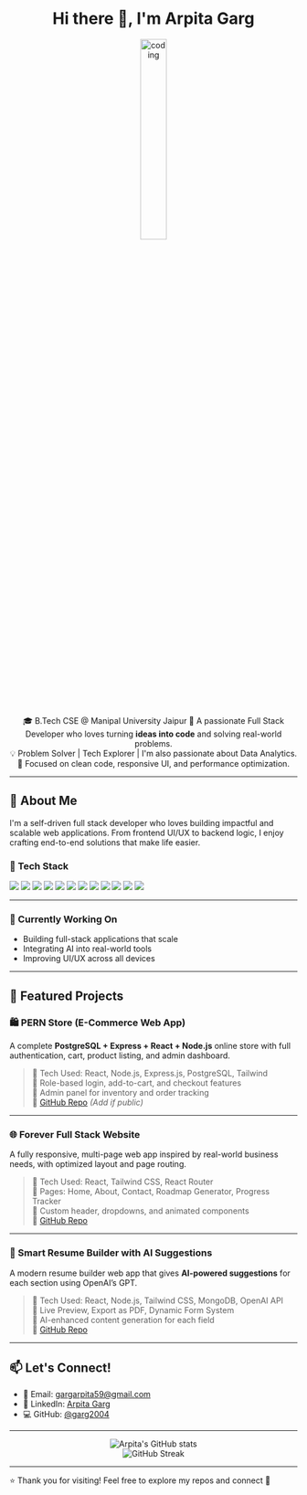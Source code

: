 <h1 align="center">Hi there 👋, I'm Arpita Garg</h1>
<p align="center">
 <img src="https://media.giphy.com/media/v1.Y2lkPTc5MGI3NjExZG8ybXpxaGxnbmlodDh5ZzZubjc3YmZxcGJtNDBqN25tb2ZuNzN4YyZlcD12MV9naWZzX3NlYXJjaCZjdD1n/78XCFBGOlS6keY1Bil/giphy.gif" alt="coding" width="30%" />
</p>

<p align="center">
  🎓 B.Tech CSE @ Manipal University Jaipur  
  🚀 A passionate Full Stack Developer who loves turning <strong>ideas into code</strong> and solving real-world problems.<br/>
  💡  Problem Solver | Tech Explorer | I'm also passionate about Data Analytics.   
  🎯 Focused on clean code, responsive UI, and performance optimization.
</p>

---

## 💼 About Me

I'm a self-driven full stack developer who loves building impactful and scalable web applications. From frontend UI/UX to backend logic, I enjoy crafting end-to-end solutions that make life easier.

### 🧠 Tech Stack
<p>
  <img src="https://img.shields.io/badge/-Python-3776AB?logo=python&logoColor=white&style=flat" />
  <img src="https://img.shields.io/badge/-Pandas-150458?logo=pandas&logoColor=white&style=flat" />
  <img src="https://img.shields.io/badge/-NumPy-013243?logo=numpy&logoColor=white&style=flat" />
  <img src="https://img.shields.io/badge/-PowerBI-F2C811?logo=powerbi&logoColor=black&style=flat" />
  <img src="https://img.shields.io/badge/-SQL-4479A1?logo=postgresql&logoColor=white&style=flat" />
  <img src="https://img.shields.io/badge/-ReactJS-61DAFB?logo=react&logoColor=black&style=flat" />
  <img src="https://img.shields.io/badge/-Node.js-339933?logo=node.js&logoColor=white&style=flat" />
  <img src="https://img.shields.io/badge/-Express-black?logo=express&logoColor=white&style=flat" />
  <img src="https://img.shields.io/badge/-MongoDB-47A248?logo=mongodb&logoColor=white&style=flat" />
  <img src="https://img.shields.io/badge/-PostgreSQL-336791?logo=postgresql&logoColor=white&style=flat" />
  <img src="https://img.shields.io/badge/-TailwindCSS-38B2AC?logo=tailwind-css&logoColor=white&style=flat" />
  <img src="https://img.shields.io/badge/-Python-3776AB?logo=python&logoColor=white&style=flat" />
</p>

---

### 🌱 Currently Working On
- Building full-stack applications that scale
- Integrating AI into real-world tools
- Improving UI/UX across all devices

---
## 🚀 Featured Projects

### 🛍️ PERN Store (E-Commerce Web App)
A complete **PostgreSQL + Express + React + Node.js** online store with full authentication, cart, product listing, and admin dashboard.

> 🔹 Tech Used: React, Node.js, Express.js, PostgreSQL, Tailwind  
> 🔹 Role-based login, add-to-cart, and checkout features  
> 🔹 Admin panel for inventory and order tracking  
> 🔗 [GitHub Repo](https://github.com/garg2004/store-pern) *(Add if public)*

---

### 🌐 Forever Full Stack Website
A fully responsive, multi-page web app inspired by real-world business needs, with optimized layout and page routing.

> 🔹 Tech Used: React, Tailwind CSS, React Router  
> 🔹 Pages: Home, About, Contact, Roadmap Generator, Progress Tracker  
> 🔹 Custom header, dropdowns, and animated components  
> 🔗 [GitHub Repo](https://github.com/garg2004/forever-full-stack)

---

### 🧠 Smart Resume Builder with AI Suggestions
A modern resume builder web app that gives **AI-powered suggestions** for each section using OpenAI’s GPT.

> 🔹 Tech Used: React, Node.js, Tailwind CSS, MongoDB, OpenAI API  
> 🔹 Live Preview, Export as PDF, Dynamic Form System  
> 🔹 AI-enhanced content generation for each field  
> 🔗 [GitHub Repo](https://github.com/garg2004/smart_resume_builder)

---

## 📫 Let's Connect!

- 📧 Email: gargarpita59@gmail.com  
- 💼 LinkedIn: [Arpita Garg](https://www.linkedin.com/in/arpita-garg-9b3673247/)  
- 💻 GitHub: [@garg2004](https://github.com/garg2004)

---

<p align="center">
  <img src="https://github-readme-stats.vercel.app/api?username=garg2004&show_icons=true&theme=radical&hide=prs" alt="Arpita's GitHub stats" />
  <br />
  <img src="https://github-readme-streak-stats.herokuapp.com/?user=garg2004&theme=radical" alt="GitHub Streak" />
</p>

---

⭐ Thank you for visiting! Feel free to explore my repos and connect 🙂
